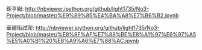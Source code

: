 ﻿
鉅亨網:
http://nbviewer.ipython.org/github/light1735/No3-Project/blob/master/%E9%89%85%E4%BA%A8%E7%B6%B2.ipynb

華爾街試爬:
http://nbviewer.ipython.org/github/light1735/No3-Project/blob/master/%E8%8F%AF%E7%88%BE%E8%A1%97%E6%97%A5%E5%A0%B1%20%E8%A9%A6%E7%88%AC.ipynb
